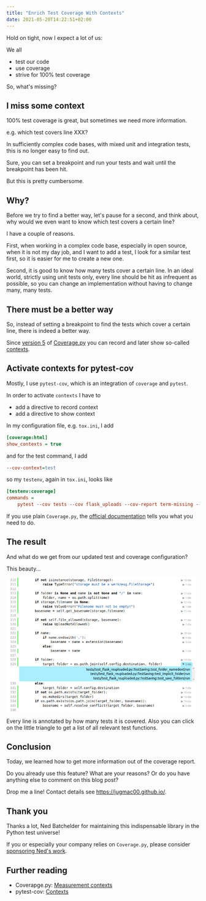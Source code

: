 ```yaml
---
title: "Enrich Test Coverage With Contexts"
date: 2021-05-20T14:22:51+02:00
---
```


Hold on tight, now I expect a lot of us:

We all
- test our code
- use coverage
- strive for 100% test coverage

So, what's missing?

## I miss some context

100% test coverage is great, but sometimes we need more information.

e.g. which test covers line XXX?

In sufficiently complex code bases,
with mixed unit and integration tests,
this is no longer easy to find out.

Sure, you can set a breakpoint and run your tests
and wait until the breakpoint has been hit.

But this is pretty cumbersome.

## Why?

Before we try to find a better way,
let's pause for a second, and think about,
why would we even want to know which test covers a certain line?

I have a couple of reasons.

First, when working in a complex code base,
especially in open source,
when it is not my day job,
and I want to add a test,
I look for a similar test first,
so it is easier for me to create a new one.

Second, it is good to know how many tests cover a certain line.
In an ideal world, strictly using unit tests only,
every line should be hit as infrequent as possible,
so you can change an implementation without having to change many, many tests.

## There must be a better way

So, instead of setting a breakpoint to find the tests which cover a certain line,
there is indeed a better way.

Since [version 5](https://coverage.readthedocs.io/en/latest/changes.html#version-5-0-2019-12-14)
of [Coverage.py](https://coverage.readthedocs.io/en/v4.5.x/index.html) you can record and later show so-called [contexts](https://coverage.readthedocs.io/en/coverage-5.5/contexts.html).

## Activate contexts for pytest-cov

Mostly, I use `pytest-cov`, which is an integration of `coverage` and `pytest`.

In order to activate `contexts` I have to
- add a directive to record context
- add a directive to show context

In my configuration file, e.g. `tox.ini`, I add

```ini
[coverage:html]
show_contexts = true
```

and for the test command, I add

```ini
--cov-context=test
```

so my `testenv`, again in `tox.ini`, looks like

```ini
[testenv:coverage]
commands =
    pytest --cov tests --cov flask_uploads --cov-report term-missing --cov-report html --cov-context=test --cov-fail-under=100 {posargs}
```

If you use plain `Coverage.py`,
the [official documentation](https://coverage.readthedocs.io/en/coverage-5.5/contexts.html) tells you what you need to do.

## The result

And what do we get from our updated test and coverage configuration?

This beauty...

![xxx](/images/coverage-with-contexts.png)

Every line is annotated by how many tests it is covered.
Also you can click on the little triangle to get a list of all relevant test functions.


## Conclusion

Today, we learned how to get more information out of the coverage report.

Do you already use this feature? What are your reasons?
Or do you have anything else to comment on this blog post?

Drop me a line! Contact details see https://jugmac00.github.io/.

## Thank you

Thanks a lot, Ned Batchelder for maintaining this indispensable library in the Python test universe!

If you or especially your company relies on `Coverage.py`,
please consider [sponsoring Ned's work](https://github.com/nedbat/coveragepy).

## Further reading

- Coverapge.py: [Measurement contexts](https://coverage.readthedocs.io/en/coverage-5.5/contexts.html)
- pytest-cov: [Contexts](https://pytest-cov.readthedocs.io/en/latest/contexts.html)
